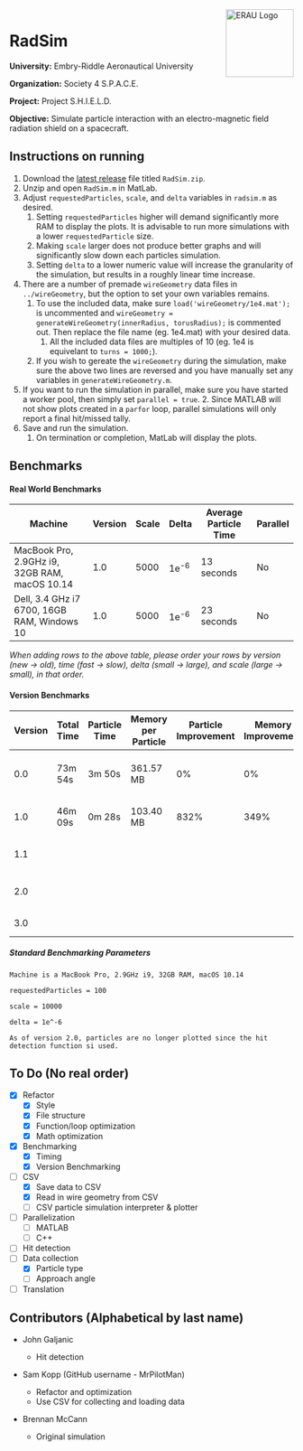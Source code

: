 <img align="right" width="120" height="120" title="ERAU Logo" src="https://github.com/MrPilotMan/RadSim/blob/master/Embry-Riddle%20Aeronautical%20University%20Seal.png" />

# RadSim
**University:** Embry-Riddle Aeronautical University

**Organization:** Society 4 S.P.A.C.E.

**Project:** Project S.H.I.E.L.D.

**Objective:** Simulate particle interaction with an electro-magnetic field radiation shield on a spacecraft.

## Instructions on running
1. Download the [latest release](https://github.com/MrPilotMan/RadSim/releases) file titled `RadSim.zip`.
2. Unzip and open `RadSim.m` in MatLab.
3. Adjust `requestedParticles`, `scale`, and `delta` variables in `radsim.m` as desired.
   1. Setting `requestedParticles` higher will demand significantly more RAM to display the plots. It is advisable to run more simulations with a lower `requestedParticle` size.
   2. Making `scale` larger does not produce better graphs and will significantly slow down each particles simulation.
   3. Setting `delta` to a lower numeric value will increase the granularity of the simulation, but results in a roughly linear time increase.
5. There are a number of premade `wireGeometry` data files in `../wireGeometry`, but the option to set your own variables remains.
   1. To use the included data, make sure `load('wireGeometry/1e4.mat');` is uncommented and `wireGeometry = generateWireGeometry(innerRadius, torusRadius);` is commented out. Then replace the file name (eg. 1e4.mat) with your desired data.
       1. All the included data files are multiples of 10 (eg. 1e4 is equivelant to `turns = 1000;`).
   2. If you wish to gereate the `wireGeometry` during the simulation, make sure the above two lines are reversed and you have manually set any variables in `generateWireGeometry.m`.
6. If you want to run the simulation in parallel, make sure you have started a worker pool, then simply set `parallel = true`.
   2. Since MATLAB will not show plots created in a `parfor` loop, parallel simulations will only report a final hit/missed tally.
7. Save and run the simulation.
   1. On termination or completion, MatLab will display the plots.
   
## Benchmarks

#### Real World Benchmarks
| Machine                                       | Version | Scale | Delta           | Average Particle Time | Parallel |
|-----------------------------------------------|---------|-------|-----------------|-----------------------|----------|
| MacBook Pro, 2.9GHz i9, 32GB RAM, macOS 10.14 | 1.0     | 5000  | 1e<sup>-6</sup> | 13 seconds            | No       |
| Dell, 3.4 GHz i7 6700, 16GB RAM, Windows 10   | 1.0     | 5000  | 1e<sup>-6</sup> | 23 seconds            | No       |

*When adding rows to the above table, please order your rows by version (new &rightarrow; old), time (fast &rightarrow; slow), delta (small &rightarrow; large), and scale (large &rightarrow; small), in that order.*

#### Version Benchmarks
| Version | Total Time | Particle Time | Memory per Particle | Particle Improvement | Memory Improvement | Notes   |         
|---------|------------|---------------|---------------------|----------------------|--------------------|---------|
| 0.0     | 73m 54s    | 3m 50s        | 361.57 MB           | 0%                   | 0%   |Only produced valid 19 plots.| 
| 1.0     | 46m 09s    | 0m 28s        | 103.40 MB           | 832%                 | 349%  |Refactor & CPU/MEM optimization.|
| 1.1     |            |               |                     |                      |       |CSV usage and file structure.|
| 2.0     |            |               |                     |                      |       |Parallelized with hit detection.|
| 3.0     |            |               |                     |                      |       |C++ translation.|


##### Standard Benchmarking Parameters
```
Machine is a MacBook Pro, 2.9GHz i9, 32GB RAM, macOS 10.14

requestedParticles = 100

scale = 10000

delta = 1e^-6

As of version 2.0, particles are no longer plotted since the hit detection function si used.
```


## To Do (No real order)
* [X] Refactor
    * [X] Style
    * [X] File structure
    * [X] Function/loop optimization
    * [X] Math optimization
* [X] Benchmarking
   * [X] Timing
   * [X] Version Benchmarking
* [ ] CSV
   * [X] Save data to CSV
   * [X] Read in wire geometry from CSV
   * [ ] CSV particle simulation interpreter & plotter
* [ ] Parallelization
   * [ ] MATLAB
   * [ ] C++
* [ ] Hit detection
* [ ] Data collection
   * [X] Particle type
   * [ ] Approach angle
* [ ] Translation

## Contributors (Alphabetical by last name)
* John Galjanic
   * Hit detection

* Sam Kopp (GitHub username - MrPilotMan)
  * Refactor and optimization
  * Use CSV for collecting and loading data

* Brennan McCann
  * Original simulation
